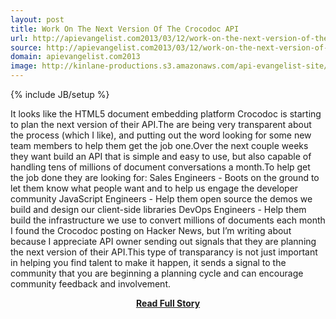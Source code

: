 ```yaml
---
layout: post
title: Work On The Next Version Of The Crocodoc API
url: http://apievangelist.com2013/03/12/work-on-the-next-version-of-the-crocodoc-api/
source: http://apievangelist.com2013/03/12/work-on-the-next-version-of-the-crocodoc-api/
domain: apievangelist.com2013
image: http://kinlane-productions.s3.amazonaws.com/api-evangelist-site/blog/crocodoc-logo.png
---
```

{% include JB/setup %}<p>It looks like the HTML5 document embedding platform Crocodoc is starting to plan the next version of their API.The are being very transparent about the process (which I like), and putting out the word looking for some new team members to help them get the job one.Over the next couple weeks they want build an API that is simple and easy to use, but also capable of handling tens of millions of document conversations a month.To help get the job done they are looking for: Sales Engineers - Boots on the ground to let them know what people want and to help us engage the developer community JavaScript Engineers - Help them open source the demos we build and design our client-side libraries DevOps Engineers - Help them build the infrastructure we use to convert millions of documents each month I found the Crocodoc posting on Hacker News, but I’m writing about because I appreciate API owner sending out signals that they are planning the next version of their API.This type of transparancy is not just important in helping you find talent to make it happen, it sends a signal to the community that you are beginning a planning cycle and can encourage community feedback and involvement.</p>
<center><p><a href="http://apievangelist.com2013/03/12/work-on-the-next-version-of-the-crocodoc-api/" style='padding:25px; font-sze:18px; font-weight: bold;'>Read Full Story</a></p></center>
